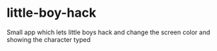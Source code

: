 # little-boy-hack
Small app which lets little boys hack and change the screen color and showing the character typed

